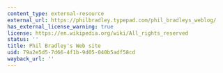 ```yaml
---
content_type: external-resource
external_url: https://philbradley.typepad.com/phil_bradleys_weblog/
has_external_license_warning: true
license: https://en.wikipedia.org/wiki/All_rights_reserved
status: ''
title: Phil Bradley's Web site
uid: 79a2e5d5-7d66-4f1b-9d05-040b5adf58cd
wayback_url: ''
---
```

